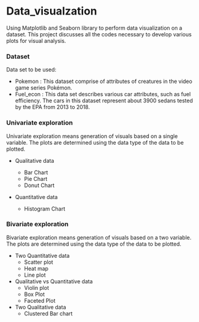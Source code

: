 # Data_visualzation
Using Matplotlib and Seaborn library to perform data visualization on a dataset. This project discusses all the codes necessary to develop various plots for visual analysis.

### Dataset
Data set to be used:
- Pokemon : This dataset comprise of attributes of creatures in the video game series Pokémon.
- Fuel_econ : This data set describes various car attributes, such as fuel efficiency. The cars in this dataset represent about 3900 sedans tested by the EPA from 2013 to 2018.  

### Univariate exploration
Univariate exploration means generation of visuals based on a single variable.
The plots are determined using the data type of the data to be plotted.

* Qualitative data

  - Bar Chart
  - Pie Chart
  - Donut Chart
* Quantitative data
  - Histogram Chart
  
### Bivariate exploration
Bivariate exploration means generation of visuals based on a two variable.
The plots are determined using the data type of the data to be plotted.
* Two Quantitative data
  - Scatter plot
  - Heat map
  - Line plot
* Qualitative vs Quantitative data
  - Violin plot
  - Box Plot
  - Faceted Plot
* Two Qualitative data
  - Clustered Bar chart
